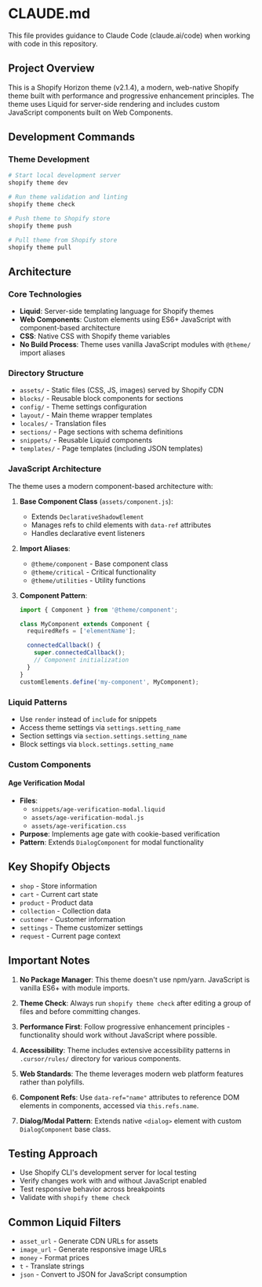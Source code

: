 # CLAUDE.md

This file provides guidance to Claude Code (claude.ai/code) when working with code in this repository.

## Project Overview

This is a Shopify Horizon theme (v2.1.4), a modern, web-native Shopify theme built with performance and progressive enhancement principles. The theme uses Liquid for server-side rendering and includes custom JavaScript components built on Web Components.

## Development Commands

### Theme Development
```bash
# Start local development server
shopify theme dev

# Run theme validation and linting
shopify theme check

# Push theme to Shopify store
shopify theme push

# Pull theme from Shopify store
shopify theme pull
```

## Architecture

### Core Technologies
- **Liquid**: Server-side templating language for Shopify themes
- **Web Components**: Custom elements using ES6+ JavaScript with component-based architecture
- **CSS**: Native CSS with Shopify theme variables
- **No Build Process**: Theme uses vanilla JavaScript modules with `@theme/` import aliases

### Directory Structure
- `assets/` - Static files (CSS, JS, images) served by Shopify CDN
- `blocks/` - Reusable block components for sections
- `config/` - Theme settings configuration
- `layout/` - Main theme wrapper templates
- `locales/` - Translation files
- `sections/` - Page sections with schema definitions
- `snippets/` - Reusable Liquid components
- `templates/` - Page templates (including JSON templates)

### JavaScript Architecture

The theme uses a modern component-based architecture with:

1. **Base Component Class** (`assets/component.js`):
   - Extends `DeclarativeShadowElement`
   - Manages refs to child elements with `data-ref` attributes
   - Handles declarative event listeners

2. **Import Aliases**:
   - `@theme/component` - Base component class
   - `@theme/critical` - Critical functionality
   - `@theme/utilities` - Utility functions

3. **Component Pattern**:
   ```javascript
   import { Component } from '@theme/component';

   class MyComponent extends Component {
     requiredRefs = ['elementName'];

     connectedCallback() {
       super.connectedCallback();
       // Component initialization
     }
   }
   customElements.define('my-component', MyComponent);
   ```

### Liquid Patterns

- Use `render` instead of `include` for snippets
- Access theme settings via `settings.setting_name`
- Section settings via `section.settings.setting_name`
- Block settings via `block.settings.setting_name`

### Custom Components

#### Age Verification Modal
- **Files**:
  - `snippets/age-verification-modal.liquid`
  - `assets/age-verification-modal.js`
  - `assets/age-verification.css`
- **Purpose**: Implements age gate with cookie-based verification
- **Pattern**: Extends `DialogComponent` for modal functionality

## Key Shopify Objects

- `shop` - Store information
- `cart` - Current cart state
- `product` - Product data
- `collection` - Collection data
- `customer` - Customer information
- `settings` - Theme customizer settings
- `request` - Current page context

## Important Notes

1. **No Package Manager**: This theme doesn't use npm/yarn. JavaScript is vanilla ES6+ with module imports.

2. **Theme Check**: Always run `shopify theme check` after editing a group of files and before committing changes.

3. **Performance First**: Follow progressive enhancement principles - functionality should work without JavaScript where possible.

4. **Accessibility**: Theme includes extensive accessibility patterns in `.cursor/rules/` directory for various components.

5. **Web Standards**: The theme leverages modern web platform features rather than polyfills.

6. **Component Refs**: Use `data-ref="name"` attributes to reference DOM elements in components, accessed via `this.refs.name`.

7. **Dialog/Modal Pattern**: Extends native `<dialog>` element with custom `DialogComponent` base class.

## Testing Approach

- Use Shopify CLI's development server for local testing
- Verify changes work with and without JavaScript enabled
- Test responsive behavior across breakpoints
- Validate with `shopify theme check`

## Common Liquid Filters

- `asset_url` - Generate CDN URLs for assets
- `image_url` - Generate responsive image URLs
- `money` - Format prices
- `t` - Translate strings
- `json` - Convert to JSON for JavaScript consumption

